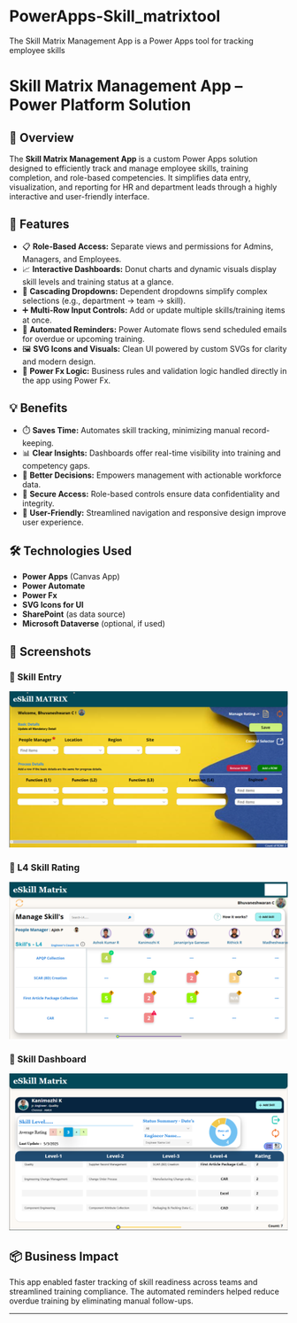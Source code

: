 # PowerApps-Skill_matrixtool
The Skill Matrix Management App is a Power Apps tool for tracking employee skills
# Skill Matrix Management App – Power Platform Solution

## 🧩 Overview
The **Skill Matrix Management App** is a custom Power Apps solution designed to efficiently track and manage employee skills, training completion, and role-based competencies. It simplifies data entry, visualization, and reporting for HR and department leads through a highly interactive and user-friendly interface.

## 🚀 Features
- 📋 **Role-Based Access:** Separate views and permissions for Admins, Managers, and Employees.
- 📈 **Interactive Dashboards:** Donut charts and dynamic visuals display skill levels and training status at a glance.
- 🔄 **Cascading Dropdowns:** Dependent dropdowns simplify complex selections (e.g., department → team → skill).
- ➕ **Multi-Row Input Controls:** Add or update multiple skills/training items at once.
- 🔔 **Automated Reminders:** Power Automate flows send scheduled emails for overdue or upcoming training.
- 🖼️ **SVG Icons and Visuals:** Clean UI powered by custom SVGs for clarity and modern design.
- 🧠 **Power Fx Logic:** Business rules and validation logic handled directly in the app using Power Fx.

## 💡 Benefits
- ⏱️ **Saves Time:** Automates skill tracking, minimizing manual record-keeping.
- 📊 **Clear Insights:** Dashboards offer real-time visibility into training and competency gaps.
- 📌 **Better Decisions:** Empowers management with actionable workforce data.
- 🔐 **Secure Access:** Role-based controls ensure data confidentiality and integrity.
- 🧭 **User-Friendly:** Streamlined navigation and responsive design improve user experience.

## 🛠️ Technologies Used
- **Power Apps** (Canvas App)
- **Power Automate**
- **Power Fx**
- **SVG Icons for UI**
- **SharePoint** (as data source)
- **Microsoft Dataverse** (optional, if used)

## 📸 Screenshots

### 🔹 Skill Entry
![Data Update](./screenshots/Data_Update.png)


### 🔹 L4 Skill Rating
![L4 Skill Rating](./screenshots/L4_Skill_Rating.png)


### 🔹 Skill Dashboard
![Skill Dashboard](./screenshots/Skill_Dashboard.png)


## 📦 Business Impact
This app enabled faster tracking of skill readiness across teams and streamlined training compliance. The automated reminders helped reduce overdue training by eliminating manual follow-ups.

---

